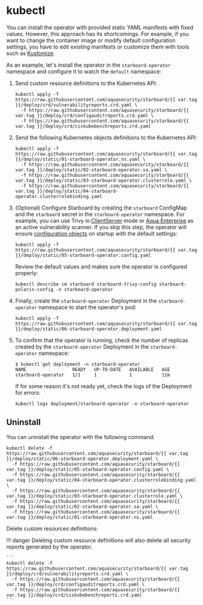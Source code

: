 # kubectl

You can install the operator with provided static YAML manifests with fixed values. However, this approach has its
shortcomings. For example, if you want to change the container image or modify default configuration settings, you have
to edit existing manifests or customize them with tools such as [Kustomize].

As an example, let's install the operator in the `starboard-operator` namespace and configure it to
watch the `default` namespace:

1. Send custom resource definitions to the Kubernetes API:
   ```
   kubectl apply -f https://raw.githubusercontent.com/aquasecurity/starboard/{{ var.tag }}/deploy/crd/vulnerabilityreports.crd.yaml \
     -f https://raw.githubusercontent.com/aquasecurity/starboard/{{ var.tag }}/deploy/crd/configauditreports.crd.yaml \
     -f https://raw.githubusercontent.com/aquasecurity/starboard/{{ var.tag }}/deploy/crd/ciskubebenchreports.crd.yaml
   ```
2. Send the following Kubernetes objects definitions to the Kubernetes API:
   ```
   kubectl apply -f https://raw.githubusercontent.com/aquasecurity/starboard/{{ var.tag }}/deploy/static/01-starboard-operator.ns.yaml \
     -f https://raw.githubusercontent.com/aquasecurity/starboard/{{ var.tag }}/deploy/static/02-starboard-operator.sa.yaml \
     -f https://raw.githubusercontent.com/aquasecurity/starboard/{{ var.tag }}/deploy/static/03-starboard-operator.clusterrole.yaml \
     -f https://raw.githubusercontent.com/aquasecurity/starboard/{{ var.tag }}/deploy/static/04-starboard-operator.clusterrolebinding.yaml
   ```
3. (Optional) Configure Starboard by creating the `starboard` ConfigMap and the `starboard` secret in
   the `starboard-operator` namespace. For example, you can use Trivy
   in [ClientServer](./../../integrations/vulnerability-scanners/trivy.md#clientserver) mode or
   [Aqua Enterprise](./../../integrations/vulnerability-scanners/aqua-enterprise.md) as an active vulnerability scanner.
   If you skip this step, the operator will ensure [configuration objects](./../../settings.md)
   on startup with the default settings:
   ```
   kubectl apply -f https://raw.githubusercontent.com/aquasecurity/starboard/{{ var.tag }}/deploy/static/05-starboard-operator.config.yaml
   ```
   Review the default values and makes sure the operator is configured properly:
   ```
   kubectl describe cm starboard starboard-trivy-config starboard-polaris-config -n starboard-operator
   ```
4. Finally, create the `starboard-operator` Deployment in the `starboard-operator`
   namespace to start the operator's pod:
   ```
   kubectl apply -f https://raw.githubusercontent.com/aquasecurity/starboard/{{ var.tag }}/deploy/static/06-starboard-operator.deployment.yaml
   ```
5. To confirm that the operator is running, check the number of replicas created by
   the `starboard-operator` Deployment in the `starboard-operator` namespace:
   ```console
   $ kubectl get deployment -n starboard-operator
   NAME                 READY   UP-TO-DATE   AVAILABLE   AGE
   starboard-operator   1/1     1            1           11m
   ```
   If for some reason it's not ready yet, check the logs of the Deployment for
   errors:
   ```
   kubectl logs deployment/starboard-operator -n starboard-operator
   ```

## Uninstall

You can uninstall the operator with the following command:

```
kubectl delete -f https://raw.githubusercontent.com/aquasecurity/starboard/{{ var.tag }}/deploy/static/06-starboard-operator.deployment.yaml \
  -f https://raw.githubusercontent.com/aquasecurity/starboard/{{ var.tag }}/deploy/static/05-starboard-operator.config.yaml \
  -f https://raw.githubusercontent.com/aquasecurity/starboard/{{ var.tag }}/deploy/static/04-starboard-operator.clusterrolebinding.yaml \
  -f https://raw.githubusercontent.com/aquasecurity/starboard/{{ var.tag }}/deploy/static/03-starboard-operator.clusterrole.yaml \
  -f https://raw.githubusercontent.com/aquasecurity/starboard/{{ var.tag }}/deploy/static/02-starboard-operator.sa.yaml \
  -f https://raw.githubusercontent.com/aquasecurity/starboard/{{ var.tag }}/deploy/static/01-starboard-operator.ns.yaml
```

Delete custom resources definitions:

!!! danger
    Deleting custom resource definitions will also delete all security reports generated by the operator.

    ```
    kubectl delete -f https://raw.githubusercontent.com/aquasecurity/starboard/{{ var.tag }}/deploy/crd/vulnerabilityreports.crd.yaml \
      -f https://raw.githubusercontent.com/aquasecurity/starboard/{{ var.tag }}/deploy/crd/configauditreports.crd.yaml \
      -f https://raw.githubusercontent.com/aquasecurity/starboard/{{ var.tag }}/deploy/crd/ciskubebenchreports.crd.yaml
    ```

[Kustomize]: https://kustomize.io

